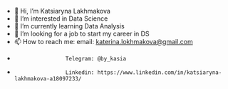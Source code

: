 - 👋 Hi, I’m Katsiaryna Lakhmakova
- 👀 I’m interested in Data Science
- 🌱 I’m currently learning Data Analysis
- 💞️ I’m looking for a job to start my career in DS
- 📫 How to reach me: email: katerina.lokhmakova@gmail.com 
-                     Telegram: @by_kasia
-                     Linkedin: https://www.linkedin.com/in/katsiaryna-lakhmakova-a18097233/
<!---
Kate-Lo/Kate-Lo is a ✨ special ✨ repository because its `README.md` (this file) appears on your GitHub profile.
You can click the Preview link to take a look at your changes.
--->
